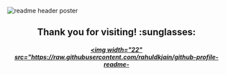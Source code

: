 ![readme header poster](https://github.com/user-attachments/assets/4c38d3d6-b41a-4e22-b173-f5e20605ee96)

<h2 align="center"> Thank you for visiting! :sunglasses: </h2>

<h5 align="center">

<a align="center" href="https://www.linkedin.com/in/supavit-wutthiprasertchai-b18632279/" title="LinkedIn Profile"><img width="22" src="https://raw.githubusercontent.com/rahuldkjain/github-profile-readme-
</h5>
